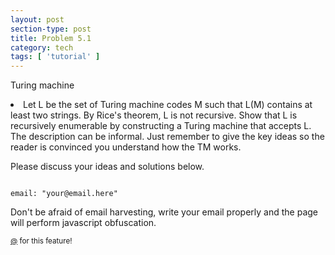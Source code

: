 ```yaml
---
layout: post
section-type: post
title: Problem 5.1
category: tech
tags: [ 'tutorial' ]
---
```

Turing machine
  <li>Let L be the set of Turing machine codes M such that L(M) contains at least two strings. By Rice's theorem, L is not recursive. Show that L is recursively enumerable by constructing a Turing machine that accepts L. The description can be informal. Just remember to give the key ideas so the reader is convinced you understand how the TM works.</li>
  
 
</ol>

<p></p>
Please discuss your ideas and solutions below.

<pre><code data-trim class="yaml">
email: "your@email.here"
</code></pre>

Don't be afraid of email harvesting, write your email properly and the page will perform javascript obfuscation.

<small> <a href="" target="\_blank">@</a> for this feature!</small>
